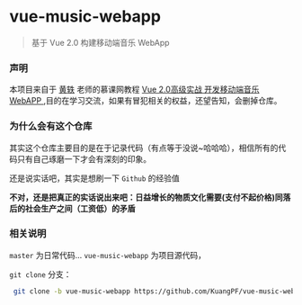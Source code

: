 # vue-music-webapp

> 基于 Vue 2.0 构建移动端音乐 WebApp

### 声明

本项目来自于 [黄轶](https://github.com/ustbhuangyi) 老师的慕课网教程 [Vue 2.0高级实战 开发移动端音乐 WebAPP ](http://coding.imooc.com/class/107.html),目的在学习交流，如果有冒犯相关的权益，还望告知，会删掉仓库。

### 为什么会有这个仓库

其实这个仓库主要目的是在于记录代码（有点等于没说~哈哈哈），相信所有的代码只有自己琢磨一下才会有深刻的印象。

还是说实话吧，其实是想刷一下 `Github` 的经验值

**不对，还是把真正的实话说出来吧：日益增长的物质文化需要(支付不起价格)同落后的社会生产之间（工资低）的矛盾**

### 相关说明

`master` 为日常代码... `vue-music-webapp` 为项目源代码，

`git clone` 分支：

``` bash
 git clone -b vue-music-webapp https://github.com/KuangPF/vue-music-webapp.git

```